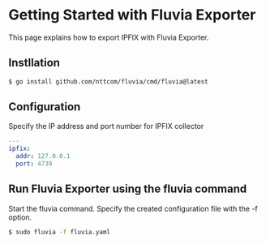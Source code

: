 # Getting Started with Fluvia Exporter

This page explains how to export IPFIX with Fluvia Exporter.

## Instllation

```bash
$ go install github.com/nttcom/fluvia/cmd/fluvia@latest
```

## Configuration

Specify the IP address and port number for IPFIX collector

```yaml
---
ipfix:
  addr: 127.0.0.1
  port: 4739
```

## Run Fluvia Exporter using the fluvia command

Start the fluvia command. Specify the created configuration file with the -f option.

```bash
$ sudo fluvia -f fluvia.yaml
```

